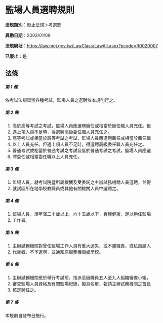 # 監場人員選聘規則

**法規類別**：廢止法規＞考選部

**異動日期**：2003/01/08  

**法規網址**：https://law.moj.gov.tw/LawClass/LawAll.aspx?pcode=R0020007

**已廢止**：是



## 法條
##### 第 1 條
依考試法規舉辦各種考試，監場人員之選聘依本規則行之。

##### 第 2 條
1. 高於高等考試之考試，監場人員應選聘簡任或相當於簡任職人員充任。但
1. 遇上項人員不足時，得選聘高級委任職人員充任之。
1. 高等考試或相當於高等考試之考試，監場人員應選聘薦任或相當於薦任職
1. 以上人員充任。但遇上項人員不足時，得選聘高級委任職人員充任之。
1. 普通考試或相當於普通考試之考試及低於普通考試之考試，監場人員應選
1. 聘委任或相當委任職以上人員充任。

##### 第 3 條
1. 監場人員，就考試院暨所屬機關及受委託之主辦試務機關人員選聘，並得
1. 就試區所在地學校教職員或其他有關機關人員中選聘之。

##### 第 4 條
1. 監場人員，須年滿二十歲以上，六十五歲以下，身體健康，足以勝任監場
1. 工作者。

##### 第 5 條
1. 主辦試務機關對曾任監場工作人員有重大過失，或不盡職責，或私自請人
1. 代替者，不予選聘，並通知原服務機關或學校。

##### 第 6 條
1. 主辦試務機關應於舉行考試前，指派高級職員五人至九人組織審查小組，
1. 審查監場人員資格及有關監場紀錄，擬具名單，報請主辦試務機關之首長
1. 核定聘任之。

##### 第 7 條
本規則自發布日施行。


